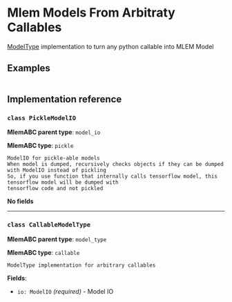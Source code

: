 # Mlem Models From Arbitraty Callables

[ModelType](/doc/user-guide/mlem-abcs#modeltype) implementation to turn any
python callable into MLEM Model

## Examples

```python

```

## Implementation reference

### `class PickleModelIO`

**MlemABC parent type**: `model_io`

**MlemABC type**: `pickle`

    ModelIO for pickle-able models
    When model is dumped, recursively checks objects if they can be dumped
    with ModelIO instead of pickling
    So, if you use function that internally calls tensorflow model, this
    tensorflow model will be dumped with
    tensorflow code and not pickled

**No fields**

---

### `class CallableModelType`

**MlemABC parent type**: `model_type`

**MlemABC type**: `callable`

    ModelType implementation for arbitrary callables

**Fields**:

- `io: ModelIO` _(required)_ - Model IO
